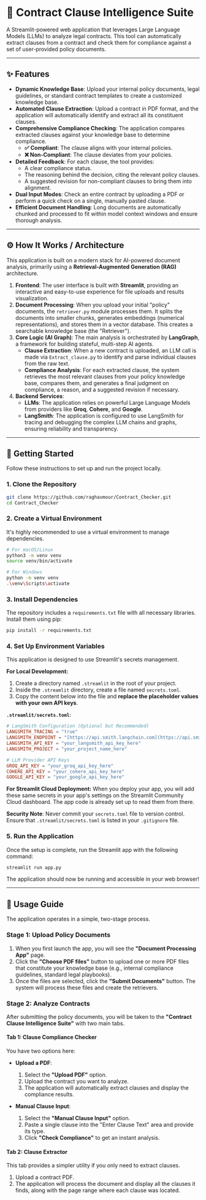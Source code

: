 # 📄 Contract Clause Intelligence Suite

A Streamlit-powered web application that leverages Large Language Models (LLMs) to analyze legal contracts. This tool can automatically extract clauses from a contract and check them for compliance against a set of user-provided policy documents.

<!-- Add a GIF or screenshot of the application in action here -->
<!-- Example: ![App Demo](link_to_your_demo_gif.gif) -->

---

## ✨ Features

* **Dynamic Knowledge Base**: Upload your internal policy documents, legal guidelines, or standard contract templates to create a customized knowledge base.
* **Automated Clause Extraction**: Upload a contract in PDF format, and the application will automatically identify and extract all its constituent clauses.
* **Comprehensive Compliance Checking**: The application compares extracted clauses against your knowledge base to determine compliance.
    * **✅ Compliant**: The clause aligns with your internal policies.
    * **❌ Non-Compliant**: The clause deviates from your policies.
* **Detailed Feedback**: For each clause, the tool provides:
    * A clear compliance status.
    * The reasoning behind the decision, citing the relevant policy clauses.
    * A suggested revision for non-compliant clauses to bring them into alignment.
* **Dual Input Modes**: Check an entire contract by uploading a PDF or perform a quick check on a single, manually pasted clause.
* **Efficient Document Handling**: Long documents are automatically chunked and processed to fit within model context windows and ensure thorough analysis.

---

## ⚙️ How It Works / Architecture

This application is built on a modern stack for AI-powered document analysis, primarily using a **Retrieval-Augmented Generation (RAG)** architecture.

1.  **Frontend**: The user interface is built with **Streamlit**, providing an interactive and easy-to-use experience for file uploads and results visualization.
2.  **Document Processing**: When you upload your initial "policy" documents, the `retriever.py` module processes them. It splits the documents into smaller chunks, generates embeddings (numerical representations), and stores them in a vector database. This creates a searchable knowledge base (the "Retriever").
3.  **Core Logic (AI Graph)**: The main analysis is orchestrated by **LangGraph**, a framework for building stateful, multi-step AI agents.
    * **Clause Extraction**: When a new contract is uploaded, an LLM call is made via `Extract_clause.py` to identify and parse individual clauses from the raw text.
    * **Compliance Analysis**: For each extracted clause, the system retrieves the most relevant clauses from your policy knowledge base, compares them, and generates a final judgment on compliance, a reason, and a suggested revision if necessary.
4.  **Backend Services**:
    * **LLMs**: The application relies on powerful Large Language Models from providers like **Groq**, **Cohere**, and **Google**.
    * **LangSmith**: The application is configured to use LangSmith for tracing and debugging the complex LLM chains and graphs, ensuring reliability and transparency.

---

## 🚀 Getting Started

Follow these instructions to set up and run the project locally.

### 1. Clone the Repository

```bash
git clone https://github.com/raghavmour/Contract_Checker.git
cd Contract_Checker
```

### 2. Create a Virtual Environment

It's highly recommended to use a virtual environment to manage dependencies.

```bash
# For macOS/Linux
python3 -m venv venv
source venv/bin/activate

# For Windows
python -m venv venv
.\venv\Scripts\activate
```

### 3. Install Dependencies

The repository includes a `requirements.txt` file with all necessary libraries. Install them using pip:

```bash
pip install -r requirements.txt
```

### 4. Set Up Environment Variables

This application is designed to use Streamlit's secrets management.

**For Local Development:**
1. Create a directory named `.streamlit` in the root of your project.
2. Inside the `.streamlit` directory, create a file named `secrets.toml`.
3. Copy the content below into the file and **replace the placeholder values with your own API keys**.

**`.streamlit/secrets.toml`**:
```toml
# LangSmith Configuration (Optional but Recommended)
LANGSMITH_TRACING = "true"
LANGSMITH_ENDPOINT = "[https://api.smith.langchain.com](https://api.smith.langchain.com)"
LANGSMITH_API_KEY = "your_langsmith_api_key_here"
LANGSMITH_PROJECT = "your_project_name_here"

# LLM Provider API Keys
GROQ_API_KEY = "your_groq_api_key_here"
COHERE_API_KEY = "your_cohere_api_key_here"
GOOGLE_API_KEY = "your_google_api_key_here"
```

**For Streamlit Cloud Deployment:**
When you deploy your app, you will add these same secrets in your app's settings on the Streamlit Community Cloud dashboard. The app code is already set up to read them from there.

**Security Note**: Never commit your `secrets.toml` file to version control. Ensure that `.streamlit/secrets.toml` is listed in your `.gitignore` file.

### 5. Run the Application

Once the setup is complete, run the Streamlit app with the following command:

```bash
streamlit run app.py
```

The application should now be running and accessible in your web browser!

---

## 📖 Usage Guide

The application operates in a simple, two-stage process.

### Stage 1: Upload Policy Documents

1.  When you first launch the app, you will see the **"Document Processing App"** page.
2.  Click the **"Choose PDF files"** button to upload one or more PDF files that constitute your knowledge base (e.g., internal compliance guidelines, standard legal playbooks).
3.  Once the files are selected, click the **"Submit Documents"** button. The system will process these files and create the retrievers.

### Stage 2: Analyze Contracts

After submitting the policy documents, you will be taken to the **"Contract Clause Intelligence Suite"** with two main tabs.

#### Tab 1: Clause Compliance Checker

You have two options here:

* **Upload a PDF**:
    1.  Select the **"Upload PDF"** option.
    2.  Upload the contract you want to analyze.
    3.  The application will automatically extract clauses and display the compliance results.

* **Manual Clause Input**:
    1.  Select the **"Manual Clause Input"** option.
    2.  Paste a single clause into the "Enter Clause Text" area and provide its type.
    3.  Click **"Check Compliance"** to get an instant analysis.

#### Tab 2: Clause Extractor

This tab provides a simpler utility if you only need to extract clauses.

1.  Upload a contract PDF.
2.  The application will process the document and display all the clauses it finds, along with the page range where each clause was located.

